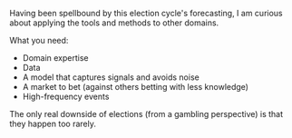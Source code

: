 Having been spellbound by this election cycle's forecasting, I am curious about applying the tools and methods to other domains.

What you need:
- Domain expertise
- Data
- A model that captures signals and avoids noise
- A market to bet (against others betting with less knowledge)
- High-frequency events 

The only real downside of elections (from a gambling perspective) is that they happen too rarely. 